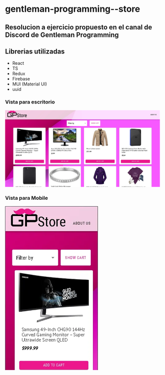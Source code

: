 # gentleman-programming--store

## Resolucion a ejercicio propuesto en el canal de Discord de Gentleman Programming

## Librerias utilizadas
  - React
  - TS
  - Redux
  - Firebase
  - MUI (Material UI)
  - uuid

### Vista para escritorio
![Vista escritorio](https://raw.githubusercontent.com/AubisDev/gentleman-programming--store/master/src/assets/desktop-view.webp)


### Vista para Mobile
![Vista mobile](https://raw.githubusercontent.com/AubisDev/gentleman-programming--store/master/src/assets/mobile-view.webp)
